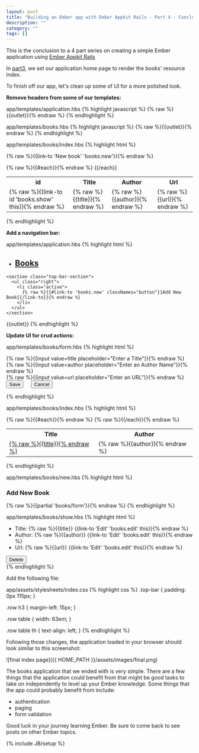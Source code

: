 ```yaml
---
layout: post
title: "Building an Ember app with Ember Appkit Rails - Part 4 - Conclusion"
description: ""
category: ""
tags: []
---
```

This is the conclusion to a 4 part series on creating a simple Ember application using [Ember Appkit Rails](https://github.com/dockyard/ember-appkit-rails)

In [part3](http://blog.munroegroupsolutions.com/2014/02/17/building-an-ember-app-with-ember-app-kit-rails-part-3/), we set our application home page to render the books' resource index.

To finish off our app, let's clean up some of UI for a more polished look.

**Remove headers from some of our templates:**

app/templates/application.hbs
{% highlight javascript %}
  {% raw %}{{outlet}}{% endraw %}
{% endhighlight %}

app/templates/books.hbs
{% highlight javascript %}
  {% raw %}{{outlet}}{% endraw %}
{% endhighlight %}

app/templates/books/index.hbs
{% highlight html %}
  <p>{% raw %}{{link-to 'New book' 'books.new'}}{% endraw %}</p>

  <table>
    <tr>
      <th>id</th>
      <th>Title</th>
      <th>Author</th>
      <th>Url</th>
    </tr>
    {% raw %}{{#each}}{% endraw %}
      <tr>
        <td>{% raw %}{{link-to id 'books.show' this}}{% endraw %}</td>
        <td>{% raw %}{{title}}{% endraw %}</td>
        <td>{% raw %}{{author}}{% endraw %}</td>
        <td>{% raw %}{{url}}{% endraw %}</td>
      </tr>
    {{/each}}
  </table>
{% endhighlight %}

**Add a navigation bar:**

app/templates/application.hbs
{% highlight html %}
  <nav class="top-bar" data-topbar>
    <ul class="title-area">
      <li class="name">
        <h1><a href="/">Books</a></h1>
      </li>
    </ul>

    <section class="top-bar-section">
      <ul class="right">
        <li class="active">
          {% raw %}{{#link-to 'books.new' classNames="button"}}Add New Book{{/link-to}}{% endraw %}
        </li>
      </ul>
    </section>
  </nav>

{{outlet}}
{% endhighlight %}

**Update UI for crud actions:**

app/templates/books/form.hbs
{% highlight html %}
  <form>
    <div class="row">
      <div class="large-4 columns">
          {% raw %}{{input value=title placeholder="Enter a Title"}}{% endraw %}
      </div>
    </div>
    <div class="row">
      <div class="large-4 columns">
          {% raw %}{{input value=author placeholder="Enter an Author Name"}}{% endraw %}
      </div>
    </div>
    <div class="row">
      <div class="large-4 columns">
          {% raw %}{{input value=url placeholder="Enter an URL"}}{% endraw %}
      </div>
    </div>
    <div class="row">
      <div class="large-4 columns">
        <button type="submit" class="tiny button"  {% raw %}{{action save this}}{% endraw %}>
          Save
        </button>
        <button type="submit" class="tiny button"  {% raw %}{{action cancel this}}{% endraw %}>
          Cancel
        </button>
      </div>
    </div>
  </form>
{% endhighlight %}

app/templates/books/index.hbs
{% highlight html %}
  <div class="row">
  <table>
    <tr>
      <th>Title</th>
      <th>Author</th>
    </tr>
    {% raw %}{{#each}}{% endraw %}
      <tr>
        <td><a target="_blank" href="{{unbound url}}">{% raw %}{{title}}{% endraw %}</a></td>
        <td>{% raw %}{{author}}{% endraw %}</td>
      </tr>
    {% raw %}{{/each}}{% endraw %}
  </table>
</div>
{% endhighlight %}

app/templates/books/new.hbs
{% highlight html %}
  <div class="row">
    <h3>Add New Book</h3>
  </div>

  {% raw %}{{partial 'books/form'}}{% endraw %}
{% endhighlight %}

app/templates/books/show.hbs
{% highlight html %}
  <div class="row">
    <ul>
      <li>Title: {% raw %}{{title}} {{link-to 'Edit' 'books.edit' this}}{% endraw %}</li>
      <li>Author: {% raw %}{{author}} {{link-to 'Edit' 'books.edit' this}}{% endraw %}</li>
      <li>Url: {% raw %}{{url}} {{link-to 'Edit' 'books.edit' this}}{% endraw %}</li>
    </ul>
  </div>

  <div class="row">
    <button class="tiny button" {% raw %}{{action destroyRecord this}}{% endraw %}>Delete</button>
  </div>
{% endhighlight %}

Add the following file:

app/assets/stylesheets/index.css
{% highlight css %}
  .top-bar {
    padding: 0px 115px;
  }

  .row h3 {
    margin-left: 15px;
  }

  .row table {
    width: 63em;
  }

  .row table th {
    text-align: left;
  }
{% endhighlight %}

Following those changes, the application loaded in your browser should look similar to this screenshot:

![final index page]({{ HOME_PATH }}/assets/images/final.png)

The books application that we ended with is very simple. There are a few things that the application could benefit from that might be good tasks to take on independently to level up your Ember knowledge. Some things that the app could probably benefit from include:
  * authentication
  * paging
  * form validation


Good luck in your journey learning Ember. Be sure to come back to see posts on other Ember topics.

{% include JB/setup %}